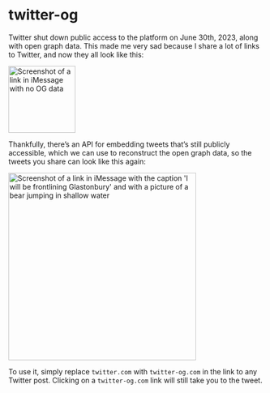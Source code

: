 # twitter-og

Twitter shut down public access to the platform on June 30th, 2023, along with open graph data. This made me very sad because I share a lot of links to Twitter, and now they all look like this:

<img width="132" alt="Screenshot of a link in iMessage with no OG data" src="https://github.com/MatthewStanciu/twitter-og/assets/14811170/617ffb3d-72d5-46bf-8194-b08037b48554">

Thankfully, there’s an API for embedding tweets that’s still publicly accessible, which we can use to reconstruct the open graph data, so the tweets you share can look like this again:

<img width="370" alt="Screenshot of a link in iMessage with the caption 'I will be frontlining Glastonbury' and with a picture of a bear jumping in shallow water" src="https://github.com/MatthewStanciu/twitter-og/assets/14811170/22da3f77-b747-4185-8e78-9b91b3a86cda">

To use it, simply replace `twitter.com` with `twitter-og.com` in the link to any Twitter post. Clicking on a `twitter-og.com` link will still take you to the tweet.
